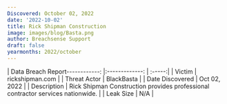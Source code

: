 ```yaml
---
Discovered: October 02, 2022
date: '2022-10-02'
title: Rick Shipman Construction
image: images/blog/Basta.png
author: Breachsense Support
draft: false
yearmonths: 2022/october
---
```


| Data Breach Report------------:     |:-------------:    | :-----:|
| Victim      | rickshipman.com      | 
| Threat Actor      | BlackBasta      | 
| Date Discovered      | Oct 02, 2022      | 
| Description      | Rick Shipman Construction provides professional contractor services nationwide.       | 
| Leak Size      | N/A      | 

